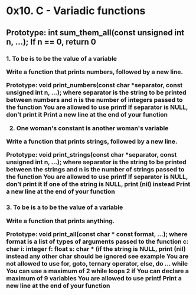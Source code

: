 <h1>0x10. C - Variadic functions</h1>

<h2>Prototype: int sum_them_all(const unsigned int n, ...); If n == 0, return 0
</h2>
<h3> 
1. To be is to be the value of a variable

Write a function that prints numbers, followed by a new line.



Prototype: void print_numbers(const char *separator, const unsigned int n, ...); where separator is the string to be printed between numbers and n is the number of integers passed to the function You are allowed to use printf If separator is NULL, don’t print it Print a new line at the end of your function



2. One woman's constant is another woman's variable

Write a function that prints strings, followed by a new line.



Prototype: void print_strings(const char *separator, const unsigned int n, ...); where separator is the string to be printed between the strings and n is the number of strings passed to the function You are allowed to use printf If separator is NULL, don’t print it If one of the string is NULL, print (nil) instead Print a new line at the end of your function
</h3>

<h3>
3. To be is a to be the value of a variable

Write a function that prints anything.



Prototype: void print_all(const char * const format, ...); where format is a list of types of arguments passed to the function c: char i: integer f: float s: char * (if the string is NULL, print (nil) instead any other char should be ignored see example You are not allowed to use for, goto, ternary operator, else, do ... while You can use a maximum of 2 while loops 2 if You can declare a maximum of 9 variables You are allowed to use printf Print a new line at the end of your function
</h3>
